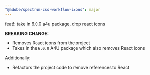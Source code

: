 ```yaml
---
"@adobe/spectrum-css-workflow-icons": major
---
```


feat!: take in 6.0.0 a4u package, drop react icons

**BREAKING CHANGE:**
- Removes React icons from the project
- Takes in the `6.0.0` A4U package which also removes React icons

Additionally:
- Refactors the project code to remove references to React
